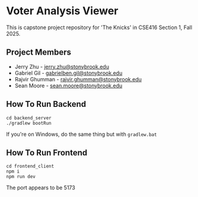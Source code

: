 # Voter Analysis Viewer
This is capstone project repository for 'The Knicks' in CSE416 Section 1,
Fall 2025.

## Project Members
- Jerry Zhu - jerry.zhu@stonybrook.edu
- Gabriel Gil - gabrielben.gil@stonybrook.edu
- Rajvir Ghumman - rajvir.ghumman@stonybrook.edu
- Sean Moore - sean.moore@stonybrook.edu

## How To Run Backend
```
cd backend_server
./gradlew bootRun
```

If you're on Windows, do the same thing but with `gradlew.bat`
## How To Run Frontend
```
cd frontend_client
npm i
npm run dev
```

The port appears to be 5173
